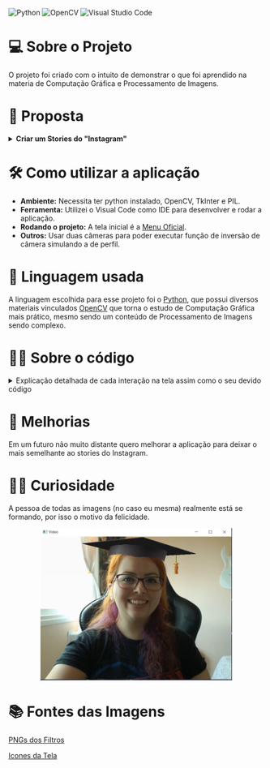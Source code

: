 ![Python](https://img.shields.io/badge/python-3670A0?style=for-the-badge&logo=python&logoColor=ffdd54)
![OpenCV](https://img.shields.io/badge/opencv-%235C3EE8.svg?&style=for-the-badge&logo=opencv&logoColor=white)
![Visual Studio Code](https://img.shields.io/badge/Visual%20Studio%20Code-0078d7.svg?style=for-the-badge&logo=visual-studio-code&logoColor=white)

# :computer: Sobre o Projeto

O projeto foi criado com o intuito de demonstrar o que foi aprendido na materia de Computação Gráfica e Processamento de Imagens.

# :page_facing_up: Proposta
<details>
  <summary><b>Criar um Stories do "Instagram"</b></summary><br />
  
  1. Este projeto tem como objetivo desenvolver uma pequena aplicação que que simule os efeitos e funcionalidades ao estilo Instagram.

  2. A aplicação deve permitir ao usuário:
      - Carregar uma imagem ou vídeo
      - Aplicar diferentes filtros (você deve oferecer pelo menos 4 opções diferentes)
      - Adicionar stickers (figurinhas predefinidas)
      - Adicionar outro elemento a sua escolha (gif, texto, temperatura, local, selfie, etc...)
      - Salvar a foto ou vídeo editado
      - Interação por teclado e/ou mouse
  
  ### Obrigatoriedade
   - Utilizar OpenCV na sua linguagem de preferência.
</details>

# :hammer_and_wrench: Como utilizar a aplicação
- <b>Ambiente:</b> Necessita ter python instalado, OpenCV, TkInter e PIL. 
- <b>Ferramenta:</b> Utilizei o Visual Code como IDE para desenvolver e rodar a aplicação. 
- <b>Rodando o projeto:</b> A tela inicial é a [Menu Oficial](Oficial/menuOficial.py).
- <b>Outros:</b> Usar duas câmeras para poder executar função de inversão de câmera simulando a de perfil.

# :speech_balloon: Linguagem usada
A linguagem escolhida para esse projeto foi o [Python](https://python.org.br/), que possui diversos materiais vinculados [OpenCV](https://docs.opencv.org/4.x/d6/d00/tutorial_py_root.html) que torna o estudo de Computação Gráfica mais prático, mesmo sendo um conteúdo de Processamento de Imagens sendo complexo.

# :woman_technologist: Sobre o código

<details>
  <summary>Explicação detalhada de cada interação na tela assim como o seu devido código</summary><br />
  
A tela do sistema que permite interação com mouse foi desenvolvida usando uma biblioteca Pyhton chamada [Tkinter](https://docs.python.org/3/library/tkinter.html) que permite fazer uma tela GUI com opção de janelas.

<p align="center">
  <img src="ImagensReadme/tela_inicial.PNG">
</p>

O TkInter tem funções próprias que facilitam a montagem de uma tela de uma tela:

```bash
  window = tk.Tk()
  window.title("InstaKath")
  window.wm_iconbitmap('Icons/instakath.ico')
  window.geometry("250x500")
  window.resizable(True, True)
```

Abaixo explico como funciona cada um dos botões do Menu:

<table align="center">
  <tr>
    <td><img src="ImagensReadme/botao1.PNG"></td>
    <td><b>O primeiro botão é para adicionar filtros em uma imagem pré-definida.<b></td>
  </tr>
  <tr>
    <td colspan="2">
      Ao carregar a tela com a imagem - clicar a <i>tecla 1</i>: <b>Adiciona o filtro em Tons de Cinza</b><br />
      Na mesma tela incial normal - clicar a <i>tecla 2</i>: <b>Adiciona o filtro Radiativo</b><br />
      Na mesma tela incial normal - clicar a <i>tecla 3</i>: <b>Adiciona o filtro Pintura</b><br />
      Na mesma tela incial normal - clicar a <i>tecla 4</i>: <b>Adiciona o filtro Luminosidade</b><br />
      Na mesma tela incial normal - clicar a <i>tecla 5</i>: <b>Adiciona o filtro Detecção de cores vermelhas</b><br />
    </td>
  </tr>
  <tr>
    <td colspan="2">
      Toda vez que clica no filtro salva a imagem no StoriesDownloads/Imagem
    </td>
  </tr>
      
  <table align="center">
  <tr>
    <th>Original</th>
    <th>Tons de Cinza</th>
    <th>Radioativo</th>
  </tr>  
  <tr>
    <td align="center"><img height="300em" widht="600em" src="ImagensReadme/teste.png"></td>
    <td align="center"><img height="300em" src="ImagensReadme/maskgreyscale.png"></td>      
    <td align="center"><img height="300em" src="ImagensReadme/radioactive.png"></td>
  </tr>
  <tr>
    <th>Pintura</th>
    <th>Luminosidade</th>
    <th>Detecção de Cores Vermelhas</th>
  </tr>
  <tr>
    <td align="center"><img height="300em" src="ImagensReadme/painting.png"></td>
    <td align="center"><img height="300em" src="ImagensReadme/light.png"></td>
    <td align="center"><img height="300em" src="ImagensReadme/rouge.png"></td>
  </tr>
</table>

 <table align="center">
  <tr>
    <td><img src="ImagensReadme/botao2.PNG"></td>
    <td><b>O segundo botão é para adicionar filtros em capturas de vídeos.<b></td>
  </tr>
  <tr>
    <td colspan="2">
      Ao carregar a tela de vídeo - clicar a <i>tecla 1</i>: <b>Adiciona o filtro em Tons de Cinza</b><br />
      Na mesma tela incial normal - clicar a <i>tecla 2</i>: <b>Adiciona o filtro Radiativo</b><br />
      Na mesma tela incial normal - clicar a <i>tecla 3</i>: <b>Adiciona o filtro Pintura</b><br />
      Na mesma tela incial normal - clicar a <i>tecla 4</i>: <b>Adiciona o filtro Luminosidade</b><br />
      Na mesma tela incial normal - clicar a <i>tecla 5</i>: <b>Adiciona o filtro Detecção de cores vermelhas</b><br />
    </td>
  </tr>
  <tr>
    <td colspan="2">
      Toda vez que clica no filtro salva a imagem dos efeitos no StoriesDownloads/Imagem
    </td>
  </tr>
  
  <table align="center">
    <tr>
      <th>Tons de Cinza</th>
      <th>Radioativo</th>
    </tr>  
    <tr>
      <td align="center"><img height="300em" src="ImagensReadme/videoGrayCF.png"></td>      
      <td align="center"><img height="300em" src="ImagensReadme/videoRadioactiveCF.png"></td>
    </tr>
    <tr>
      <th>Pintura</th>
      <th>Luminosidade</th>
    </tr>
    <tr>      
      <td align="center"><img height="300em" src="ImagensReadme/videoPaintingCF.png"></td>
      <td align="center"><img height="300em" src="ImagensReadme/videoLightCF.png"></td>
    </tr>
    <tr> 
      <th colspan="2">Detecção de Cores Vermelhas</th>
    </tr>  
    <tr>
      <td align="center" colspan="2"><img height="300em" src="ImagensReadme/videoRougeCF.png"></td>
    </tr>
  </table>

 <table align="center">
  <tr>
    <td><img src="ImagensReadme/botao3.PNG"></td>
    <td><b>O terceiro botão é para adicionar filtros em capturas de vídeos, só que com outra câmera.</td>
  </tr>
  <tr>
    <td colspan="2">
      Ao carregar a tela de vídeo - clicar a <i>tecla 1</i>: <b>Adiciona o filtro em Tons de Cinza</b><br />
      Na mesma tela incial normal - clicar a <i>tecla 2</i>: <b>Adiciona o filtro Radiativo</b><br />
      Na mesma tela incial normal - clicar a <i>tecla 3</i>: <b>Adiciona o filtro Pintura</b><br />
      Na mesma tela incial normal - clicar a <i>tecla 4</i>: <b>Adiciona o filtro Luminosidade</b><br />
      Na mesma tela incial normal - clicar a <i>tecla 5</i>: <b>Adiciona o filtro Detecção de cores vermelhas</b><br />
      Na mesma tela incial normal - clicar a <i>tecla 6</i>: <b>Salva a imagem do filtro que está usando.</b><br />
    </td>
  </tr>
  <tr>
    <td colspan="2">
      Toda vez que clica no filtro salva a imagem dos efeitos no StoriesDownloads/Imagem
    </td>
  </tr>
  
  <table align="center">
    <tr>
      <th>Tons de Cinza</th>
      <th>Radioativo</th>
    </tr>  
    <tr>
      <td align="center"><img height="300em" src="ImagensReadme/videoGray.png"></td>      
      <td align="center"><img height="300em" src="ImagensReadme/videoRadioactive.png"></td>
    </tr>
    <tr>
      <th>Pintura</th>
      <th>Luminosidade</th>
    </tr>
    <tr>      
      <td align="center"><img height="300em" src="ImagensReadme/videoPainting.png"></td>
      <td align="center"><img height="300em" src="ImagensReadme/videoLight.png"></td>
    </tr>
    <tr> 
      <th colspan="2">Detecção de Cores Vermelhas</th>
    </tr>  
    <tr>
      <td align="center" colspan="2"><img height="300em" src="ImagensReadme/videoRouge.png"></td>
    </tr>
  </table>
   
   <table align="center">
  <tr>
    <td><img src="ImagensReadme/botao4.PNG"></td>
    <td><b> O quarto botão é para adicionar filtros em capturas de vídeos adicionando acessórios em tempo real.</td>
  </tr>
  <tr>
    <td colspan="2">
      Ao carregar a tela de vídeo - clicar a <i>tecla 1</i>: <b>Adiciona um filtro Chapéu de Formanda</b><br />
      Na mesma tela incial normal - clicar a <i>tecla 2</i>: <b>Adiciona um filtro com guampinhas de Diabinho</b><br />
      Na mesma tela incial normal - clicar a <i>tecla 3</i>: <b>Adiciona um filtro com uma coroa</b><br />
      Na mesma tela incial normal - clicar a <i>tecla 4</i>: <b>Adiciona um filtro com um sombrero</b><br />
      Na mesma tela incial normal - clicar a <i>tecla 5</i>: <b>Adiciona um filtro Detecção de cores vermelhas</b><br />
      Na mesma tela incial normal - clicar a <i>tecla 6</i>: <b>Salva a imagem do filtro que está usando.</b><br />
    </td>
  </tr>
  <tr>
    <td colspan="2">
      Toda vez que clica no filtro salva a imagem dos efeitos no StoriesDownloads/Imagem e um vídeo de todo o processo desde que iniciou o sistema StoriesDownloads/Video
    </td>
  </tr>
  
  <table align="center">
    <tr>
      <th>Chapéu de Formanda</th>
      <th>Diabinha</th>
    </tr>
    <tr>
      <td align="center"><img height="300em" widht="800em" src="ImagensReadme/graduate1.png"></td>
      <td align="center"><img height="300em" widht="800em" src="ImagensReadme/diablo.PNG"></td>
    </tr>    
    <tr>
      <th>Rainha</th>
      <th>Chapúe de Natal</th>
    </tr>  
    <tr>
      <td align="center"><img height="300em" widht="800em" src="ImagensReadme/queen.PNG"></td>  
      <td align="center"><img height="300em" widht="800em" src="ImagensReadme/noel.PNG"></td>
    </tr>   
    <tr>
      <th colspan="2">Sombrero</th>
    </tr>  
    <tr>
      <td align="center" colspan="2"><img height="300em" widht="800em" src="ImagensReadme/sombrero.PNG"></td>
    </tr>
  </table>
     
  [Vídeo Gravado](ImagensReadme/graduateVideo.mp4)

<br />
</details>

# :rocket: Melhorias

Em um futuro não muito distante quero melhorar a aplicação para deixar o mais semelhante ao stories do Instagram.
     
# :woman_student: Curiosidade
     
A pessoa de todas as imagens (no caso eu mesma) realmente está se formando, por isso o motivo da felicidade.
<p align="center">
  <img height="300em" src="ImagensReadme/foto_filtro_graduanda.png">
</p>

# :books: Fontes das Imagens

[PNGs dos Filtros](https://www.pngegg.com/)

[Icones da Tela](https://www.iconsdb.com/)
